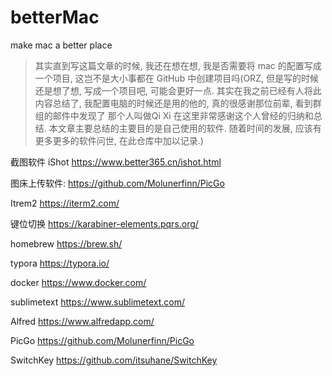 # betterMac
make mac a better place
>  其实直到写这篇文章的时候, 我还在想在想, 我是否需要将 mac 的配置写成一个项目, 这岂不是大小事都在 GitHub 中创建项目吗(ORZ, 但是写的时候还是想了想, 写成一个项目吧, 可能会更好一点.
其实在我之前已经有人将此内容总结了, 我配置电脑的时候还是用的他的, 真的很感谢那位前辈,  看到群组的邮件中发现了 那个人叫做Qi Xi 在这里非常感谢这个人曾经的归纳和总结. 本文章主要总结的主要目的是自己使用的软件. 随着时间的发展, 应该有更多更多的软件问世, 在此仓库中加以记录.)

截图软件
iShot
https://www.better365.cn/ishot.html

图床上传软件:
https://github.com/Molunerfinn/PicGo

Itrem2
https://iterm2.com/

键位切换
https://karabiner-elements.pqrs.org/


homebrew
https://brew.sh/

typora
https://typora.io/

docker
https://www.docker.com/

sublimetext
https://www.sublimetext.com/

Alfred
https://www.alfredapp.com/

PicGo
https://github.com/Molunerfinn/PicGo

SwitchKey
https://github.com/itsuhane/SwitchKey

